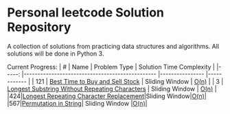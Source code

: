 # Personal leetcode Solution Repository

A collection of solutions from practicing data structures and algorithms. All solutions will be done in Python 3.

Current Progress:
| #   	| Name                                           	| Problem Type   	| Solution Time Complexity 	|
|-----:	|------------------------------------------------	|----------------	|------------	|
| 121 	| [Best Time to Buy and Sell Stock](https://leetcode.com/problems/best-time-to-buy-and-sell-stock/)                	| Sliding Window 	| [O(n)](https://github.com/joeyb908/leetcode/blob/main/Sliding%20Window/121.%20Best%20Time%20to%20Buy%20and%20Sell%20Stock)       	|
| 3   	| [Longest Substring Without Repeating Characters](https://leetcode.com/problems/longest-substring-without-repeating-characters/) 	| Sliding Window 	| [O(n)](https://github.com/joeyb908/leetcode/blob/main/Sliding%20Window/3.%20Longest%20Substring%20Without%20Repeating%20Characters.PY)       	|
|424|[Longest Repeating Character Replacement](https://leetcode.com/problems/longest-repeating-character-replacement/)|Sliding Window|[O(n)](https://github.com/joeyb908/leetcode/blob/main/Sliding%20Window/424.%20Longest%20Repeating%20Character%20Replacement.py)|
|567|[Permutation in String](https://leetcode.com/problems/permutation-in-string)| Sliding Window |[O(n)](https://github.com/joeyb908/leetcode/blob/main/Sliding%20Window/567.%20Permutation%20in%20String.py)|